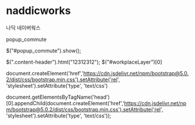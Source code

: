 # naddicworks
나딕 네이버웍스


popup_commute

$("#popup_commute").show();
 
$(".content-header").html("12312312");
$("#workplaceLayer")[0]



document.createElement('href','https://cdn.jsdelivr.net/npm/bootstrap@5.0.2/dist/css/bootstrap.min.css').setAttribute('rel', 'stylesheet').setAttribute('type', 'text/css')

document.getElementsByTagName('head')[0].appendChild(document.createElement('href','https://cdn.jsdelivr.net/npm/bootstrap@5.0.2/dist/css/bootstrap.min.css').setAttribute('rel', 'stylesheet').setAttribute('type', 'text/css'));






